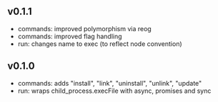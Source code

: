 
v0.1.1
----------
* commands: improved polymorphism via reog
* commands: improved flag handling
* run: changes name to exec (to reflect node convention)


v0.1.0
----------
* commands: adds "install", "link", "uninstall", "unlink", "update"
* run: wraps child_process.execFile with async, promises and sync